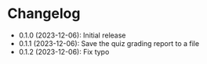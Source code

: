 # Changelog

* 0.1.0 (2023-12-06): Initial release
* 0.1.1 (2023-12-06): Save the quiz grading report to a file
* 0.1.2 (2023-12-06): Fix typo

